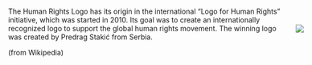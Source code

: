 <style>html
{
	padding: 0 1em;
	font-family: Calibri, sans-serif;
}

body
{
	margin: auto;
	max-width: 42em;
}

img
{
	max-width: 100%;
}

.image-left, .image-right
{
	margin: 1em 0;
}

@media (min-width: 20em)
{
	.image-left, .image-right
	{
		display: flex;
		align-items: center;
	}

	.image-left img
	{
		margin-right: 1em;
		float: left; /* fallback */
	}

	.image-right img
	{
		order: 1;
		margin-left: 1em;
		float: right; /* fallback */
	}
	
	/* clearfix for fallback */
	.image-left::after,
	.image-right::after
	{
		content: "";
  	display: block;
		clear: both;
	}
}

@media (min-width: 30em)
{
	.image-left img, .image-right img
	{
		flex-shrink: 0;
	}
}</style>
<div class="image-right">
	<img src="https://static.wikia.nocookie.net/dragonball/images/b/b2/Krilin_DB_Artwork.png/revision/latest?cb=20161216144931&path-prefix=es">
	<div>
		<p>The Human Rights Logo has its origin in the international “Logo for Human Rights” initiative, which was started in 2010. Its goal was to create an internationally recognized logo to support the global human rights movement. The winning logo was created by Predrag Stakić from Serbia.</p>
		<footer>(from Wikipedia)</footer>
	</div>
</div>


<!--
**txaberOcio/txaberOcio** is a ✨ _special_ ✨ repository because its `README.md` (this file) appears on your GitHub profile.

Here are some ideas to get you started:

- 🔭 I’m currently working on ...
- 🌱 I’m currently learning ...
- 👯 I’m looking to collaborate on ...
- 🤔 I’m looking for help with ...
- 💬 Ask me about ...
- 📫 How to reach me: ...
- 😄 Pronouns: ...
- ⚡ Fun fact: ...
-->
